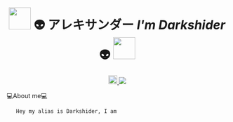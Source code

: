 <h1 align="center"><picture><img src="https://media0.giphy.com/media/v1.Y2lkPTc5MGI3NjExZWU1MjFiMzYzOGVlZWE3YjQ1MjE5NTYyYjdmNjkzNjlmOTU1N2JjMiZlcD12MV9pbnRlcm5hbF9naWZzX2dpZklkJmN0PWc/uSWjDaqhuJoAGzxbQK/giphy.gif" width= 50px id="calavera"></picture> 👽 アレキサンダー <i>I'm Darkshider</i> 👽 <picture><img src="https://media0.giphy.com/media/v1.Y2lkPTc5MGI3NjExZWU1MjFiMzYzOGVlZWE3YjQ1MjE5NTYyYjdmNjkzNjlmOTU1N2JjMiZlcD12MV9pbnRlcm5hbF9naWZzX2dpZklkJmN0PWc/uSWjDaqhuJoAGzxbQK/giphy.gif" width= 50px id="calavera"></picture></h1>
        <p align="center">
            <a href="https://twitter.com/Darkshiders" target="_blank">
                <img src="https://cdn.icon-icons.com/icons2/615/PNG/256/Twitter_icon-icons.com_56589.png" width= 20px />
                <img src="https://img.shields.io/github/followers/Darkshider?style=social"/>
            </a>
        </p>

   💻About me💻

  ```bash
     Hey my alias is Darkshider, I am
  ```
